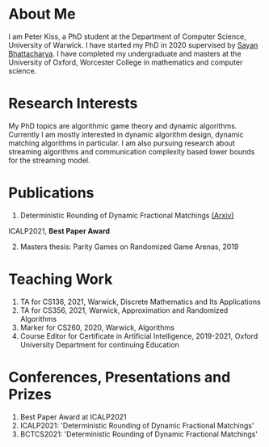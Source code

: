 # About Me

I am Peter Kiss, a PhD student at the Department of Computer Science, University of Warwick. I have started my PhD in 2020 supervised by [Sayan Bhattacharya](https://www.dcs.warwick.ac.uk/~u1671158/). I have completed my undergraduate and masters at the University of Oxford, Worcester College in mathematics and computer science.

# Research Interests

My PhD topics are algorithmic game theory and dynamic algorithms. Currently I am mostly interested in dynamic algorithm design, dynamic matching algorithms in particular. I am also pursuing research about streaming algorithms and communication complexity based lower bounds for the streaming model.

# Publications

1. Deterministic Rounding of Dynamic Fractional Matchings [(Arxiv)](https://arxiv.org/abs/2105.01615)

ICALP2021, **Best Paper Award**

2. Masters thesis: Parity Games on Randomized Game Arenas, 2019

# Teaching Work

1. TA for CS136, 2021, Warwick, Discrete Mathematics and Its Applications
2. TA for CS356, 2021, Warwick, Approximation and Randomized Algorithms
3. Marker for CS260, 2020, Warwick, Algorithms
4. Course Editor for Certificate in Artificial Intelligence, 2019-2021, Oxford University Department for continuing Education

# Conferences, Presentations and Prizes

1. Best Paper Award at ICALP2021
2. ICALP2021: 'Deterministic Rounding of Dynamic Fractional Matchings'
3. BCTCS2021: 'Deterministic Rounding of Dynamic Fractional Matchings'



